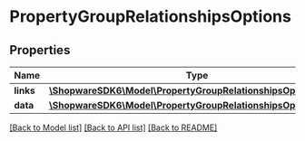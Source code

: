 # PropertyGroupRelationshipsOptions

## Properties
Name | Type | Description | Notes
------------ | ------------- | ------------- | -------------
**links** | [**\ShopwareSDK6\Model\PropertyGroupRelationshipsOptionsLinks**](PropertyGroupRelationshipsOptionsLinks.md) |  | [optional] 
**data** | [**\ShopwareSDK6\Model\PropertyGroupRelationshipsOptionsData[]**](PropertyGroupRelationshipsOptionsData.md) |  | [optional] 

[[Back to Model list]](../../README.md#documentation-for-models) [[Back to API list]](../../README.md#documentation-for-api-endpoints) [[Back to README]](../../README.md)

